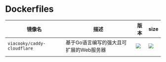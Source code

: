 # Dockerfiles


| 镜像名                      | 描述                                    | 版本                          | size                       |
| --------------------------- | --------------------------------------- | ----------------------------- | -------------------------- |
| `viacooky/caddy-cloudflare` | 基于Go语言编写的强大且可扩展的Web服务器 | ![][caddy-cloudflare-version] | ![][caddy-cloudflare-size] |
|                             |                                         |                               |                            |


[caddy-cloudflare-version]: https://img.shields.io/docker/v/viacooky/caddy-cloudflare?style=for-the-badge
[caddy-cloudflare-size]: https://img.shields.io/docker/image-size/viacooky/caddy-cloudflare?style=for-the-badge

